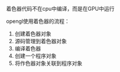 

着色器代码不在cpu中编译，而是在GPU中运行


opengl使用着色器的流程：
1. 创建着色器对象
2. 源码管理到着色器对象
3. 编译着色器
4. 创建一个程序对象
5. 将作色器对象关联到程序对象




